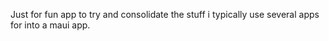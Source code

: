 Just for fun app to try and consolidate the stuff i typically use several apps for into a maui app.
